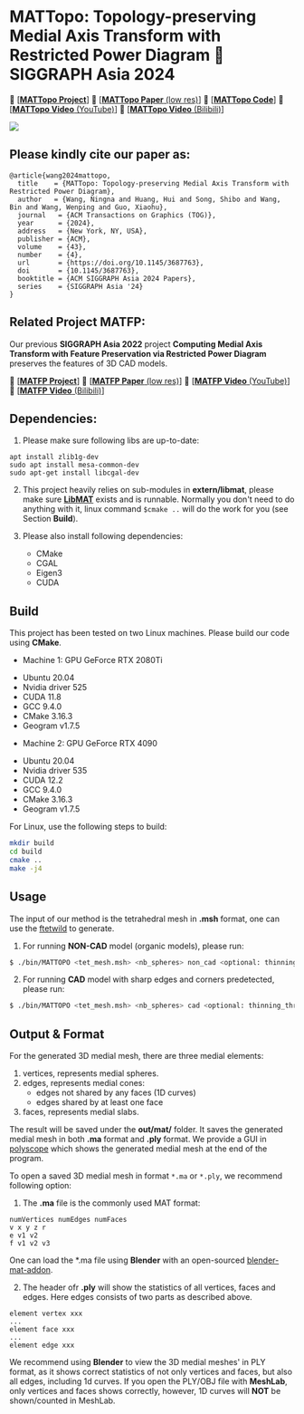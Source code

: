 # MATTopo: Topology-preserving Medial Axis Transform with Restricted Power Diagram :star2: SIGGRAPH Asia 2024

:pineapple: [[**MATTopo Project**](https://ningnawang.github.io/projects/2024_mattopo/)] :pineapple: [[**MATTopo Paper** (low res)](https://arxiv.org/abs/2403.18761)] :pineapple: [[**MATTopo Code**](https://github.com/ningnawang/MATTopo)] :pineapple: [[**MATTopo Video** (YouTube)](https://www.youtube.com/watch?v=8AxJYVtU0SA)] :pineapple: [[**MATTopo Video** (Bilibili)](https://www.bilibili.com/video/BV1ZKxNeeEPF/?share_source=copy_web&vd_source=085704da2cca04123412fb29bb28af85)]

![](./figures/teaser.png)

## Please kindly cite our paper as:
```
@article{wang2024mattopo,
  title    = {MATTopo: Topology-preserving Medial Axis Transform with Restricted Power Diagram},
  author   = {Wang, Ningna and Huang, Hui and Song, Shibo and Wang, Bin and Wang, Wenping and Guo, Xiaohu},
  journal   = {ACM Transactions on Graphics (TOG)},
  year      = {2024},
  address   = {New York, NY, USA},
  publisher = {ACM},
  volume    = {43},
  number    = {4},
  url       = {https://doi.org/10.1145/3687763},
  doi       = {10.1145/3687763},
  booktitle = {ACM SIGGRAPH Asia 2024 Papers},
  series    = {SIGGRAPH Asia '24}
}
```


## Related Project MATFP:
Our previous **SIGGRAPH Asia 2022** project **Computing Medial Axis Transform with Feature Preservation via Restricted Power Diagram** preserves the features of 3D CAD models.

:cactus: [[**MATFP Project**](https://ningnawang.github.io/projects/2022_matfp/)]  :cactus: [[**MATFP Paper** (low res)](https://arxiv.org/abs/2210.13676)] :cactus: [[**MATFP Video** (YouTube)](https://youtu.be/0kP_EMtER-w?si=CyLhzKGUlTysoEUN)]  :cactus: [[**MATFP Video** (Bilibili)](https://www.bilibili.com/video/BV11hxqeqEcS/?share_source=copy_web&vd_source=085704da2cca04123412fb29bb28af85)]



## Dependencies:

1. Please make sure following libs are up-to-date:

```
apt install zlib1g-dev
sudo apt install mesa-common-dev
sudo apt-get install libcgal-dev
```

2. This project heavily relies on sub-modules in **extern/libmat**, please make sure **[LibMAT](https://github.com/ningnawang/libmat.git)** exists and is runnable. Normally you don't need to do anything with it, linux command `$cmake ..` will do the work for you (see Section **Build**).

3. Please also install following dependencies:
    * CMake
    * CGAL
    * Eigen3
    * CUDA

## Build

This project has been tested on two Linux machines. 
Please build our code using **CMake**.

- Machine 1: GPU GeForce RTX 2080Ti
* Ubuntu 20.04
* Nvidia driver 525
* CUDA 11.8
* GCC 9.4.0
* CMake 3.16.3
* Geogram v1.7.5

- Machine 2: GPU GeForce RTX 4090
* Ubuntu 20.04
* Nvidia driver 535
* CUDA 12.2
* GCC 9.4.0
* CMake 3.16.3
* Geogram v1.7.5


For Linux, use the following steps to build:

```bash
mkdir build
cd build
cmake ..
make -j4
```

## Usage

The input of our method is the tetrahedral mesh in **.msh** format, one can use the [ftetwild](https://github.com/wildmeshing/fTetWild) to generate.

1. For running **NON-CAD** model (organic models), please run:
```bash
$ ./bin/MATTOPO <tet_mesh.msh> <nb_spheres> non_cad <optional: thinning_threshold, default=0.1, bigger more aggressive thinning>
```

2. For running **CAD** model with sharp edges and corners predetected, please run:
```bash
$ ./bin/MATTOPO <tet_mesh.msh> <nb_spheres> cad <optional: thinning_threshold, default=0.1, bigger more aggressive thinning>
```

## Output & Format

For the generated 3D medial mesh, there are three medial elements:
1. vertices, represents medial spheres.
2. edges, represents medial cones:
   - edges not shared by any faces (1D curves)
   - edges shared by at least one face
3. faces, represents medial slabs.


The result will be saved under the **out/mat/** folder. It saves the generated medial mesh in both **.ma** format and **.ply** format. 
We provide a GUI in [polyscope](https://polyscope.run/) which shows the generated medial mesh at the end of the program.

To open a saved 3D medial mesh in format `*.ma` or `*.ply`, we recommend following option:

1. The **.ma** file is the commonly used MAT format:
```
numVertices numEdges numFaces
v x y z r
e v1 v2
f v1 v2 v3
```
One can load the *.ma file using **Blender** with an open-sourced [blender-mat-addon](https://github.com/songshibo/blender-mat-addon).

2. The header ofr **.ply** will show the statistics of all vertices, faces and edges. Here edges consists of two parts as described above.
```
element vertex xxx
...
element face xxx
...
element edge xxx
```

We recommend using **Blender** to view the 3D medial meshes' in PLY format, as it shows correct statistics of not only vertices and faces, but also all edges, including 1d curves. If you open the PLY/OBJ file with **MeshLab**, only vertices and faces shows correctly, however, 1D curves will **NOT** be shown/counted in MeshLab.


